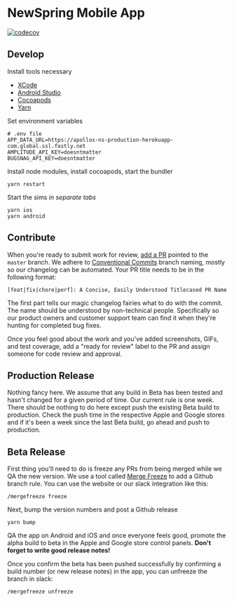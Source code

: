 # NewSpring Mobile App

[![codecov](https://codecov.io/gh/NewSpring/corinth/branch/develop/graph/badge.svg)](https://codecov.io/gh/NewSpring/corinth)

## Develop

Install tools necessary

- [XCode](https://developer.apple.com/xcode/)
- [Android Studio](https://developer.android.com/studio)
- [Cocoapods](https://cocoapods.org/)
- [Yarn](https://yarnpkg.com/)

Set environment variables

```
# .env file
APP_DATA_URL=https://apollos-ns-production-herokuapp-com.global.ssl.fastly.net
AMPLITUDE_API_KEY=doesntmatter
BUGSNAG_API_KEY=doesntmatter
```

Install node modules, install cocoapods, start the bundler

```
yarn restart
```

Start the sims _in separate tabs_

```
yarn ios
yarn android
```

## Contribute

When you're ready to submit work for review, [add a PR](https://github.com/NewSpring/corinth/pull/new/master) pointed to the `master` branch. We adhere to [Conventional Commits](https://www.conventionalcommits.org/en/v1.0.0/) branch naming, mostly so our changelog can be automated. Your PR title needs to be in the following format:

`[feat|fix|chore|perf]: A Concise, Easily Understood Titlecased PR Name`

The first part tells our magic changelog fairies what to do with the commit. The name should be understood by non-technical people. Specifically so our product owners and customer support team can find it when they're hunting for completed bug fixes.

Once you feel good about the work and you've added screenshots, GIFs, and test coverage, add a "ready for review" label to the PR and assign someone for code review and approval.

## Production Release

Nothing fancy here. We assume that any build in Beta has been tested and hasn't changed for a given period of time. Our current rule is one week. There should be nothing to do here except push the existing Beta build to production. Check the push time in the respective Apple and Google stores and if it's been a week since the last Beta build, go ahead and push to production.

## Beta Release

First thing you'll need to do is freeze any PRs from being merged while we QA the new version. We use a tool called [Merge Freeze](mergefreeze.com) to add a Github branch rule. You can use the website or our slack integration like this:

```
/mergefreeze freeze
```

Next, bump the version numbers and post a Github release

```
yarn bump
```

QA the app on Android and iOS and once everyone feels good, promote the alpha build to beta in the Apple and Google store control panels. **Don't forget to write good release notes!**

Once you confirm the beta has been pushed successfully by confirming a build number (or new release notes) in the app, you can unfreeze the branch in slack:

```
/mergefreeze unfreeze
```
